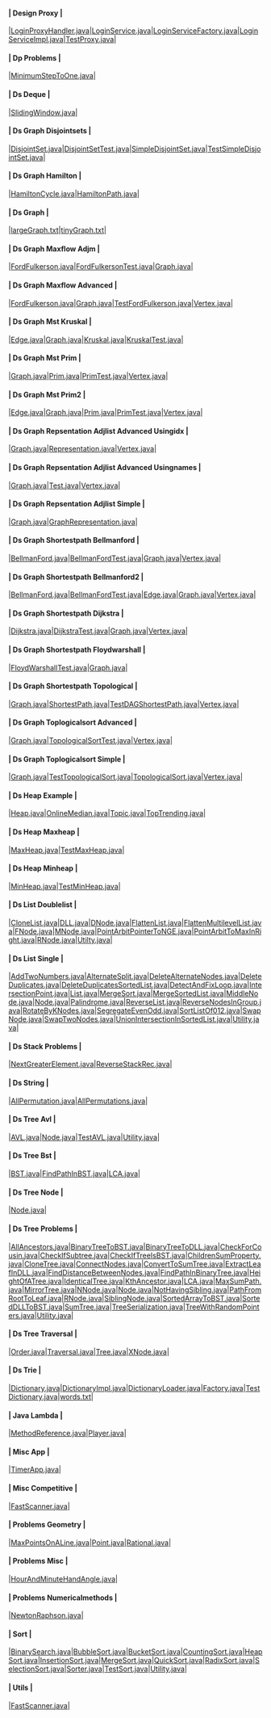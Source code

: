 
#### | Design Proxy | 
|[LoginProxyHandler.java](src\com\example\design\proxy\LoginProxyHandler.java)|[LoginService.java](src\com\example\design\proxy\LoginService.java)|[LoginServiceFactory.java](src\com\example\design\proxy\LoginServiceFactory.java)|[LoginServiceImpl.java](src\com\example\design\proxy\LoginServiceImpl.java)|[TestProxy.java](src\com\example\design\proxy\TestProxy.java)|

#### | Dp Problems | 
|[MinimumStepToOne.java](src\com\example\dp\problems\MinimumStepToOne.java)|

#### | Ds Deque | 
|[SlidingWindow.java](src\com\example\ds\deque\SlidingWindow.java)|

#### | Ds Graph Disjointsets | 
|[DisjointSet.java](src\com\example\ds\graph\disjointsets\DisjointSet.java)|[DisjointSetTest.java](src\com\example\ds\graph\disjointsets\DisjointSetTest.java)|[SimpleDisjointSet.java](src\com\example\ds\graph\disjointsets\SimpleDisjointSet.java)|[TestSimpleDisjointSet.java](src\com\example\ds\graph\disjointsets\TestSimpleDisjointSet.java)|

#### | Ds Graph Hamilton | 
|[HamiltonCycle.java](src\com\example\ds\graph\hamilton\HamiltonCycle.java)|[HamiltonPath.java](src\com\example\ds\graph\hamilton\HamiltonPath.java)|

#### | Ds Graph | 
|[largeGraph.txt](src\com\example\ds\graph\largeGraph.txt)|[tinyGraph.txt](src\com\example\ds\graph\tinyGraph.txt)|

#### | Ds Graph Maxflow Adjm | 
|[FordFulkerson.java](src\com\example\ds\graph\maxflow\adjm\FordFulkerson.java)|[FordFulkersonTest.java](src\com\example\ds\graph\maxflow\adjm\FordFulkersonTest.java)|[Graph.java](src\com\example\ds\graph\maxflow\adjm\Graph.java)|

#### | Ds Graph Maxflow Advanced | 
|[FordFulkerson.java](src\com\example\ds\graph\maxflow\advanced\FordFulkerson.java)|[Graph.java](src\com\example\ds\graph\maxflow\advanced\Graph.java)|[TestFordFulkerson.java](src\com\example\ds\graph\maxflow\advanced\TestFordFulkerson.java)|[Vertex.java](src\com\example\ds\graph\maxflow\advanced\Vertex.java)|

#### | Ds Graph Mst Kruskal | 
|[Edge.java](src\com\example\ds\graph\mst\kruskal\Edge.java)|[Graph.java](src\com\example\ds\graph\mst\kruskal\Graph.java)|[Kruskal.java](src\com\example\ds\graph\mst\kruskal\Kruskal.java)|[KruskalTest.java](src\com\example\ds\graph\mst\kruskal\KruskalTest.java)|

#### | Ds Graph Mst Prim | 
|[Graph.java](src\com\example\ds\graph\mst\prim\Graph.java)|[Prim.java](src\com\example\ds\graph\mst\prim\Prim.java)|[PrimTest.java](src\com\example\ds\graph\mst\prim\PrimTest.java)|[Vertex.java](src\com\example\ds\graph\mst\prim\Vertex.java)|

#### | Ds Graph Mst Prim2 | 
|[Edge.java](src\com\example\ds\graph\mst\prim2\Edge.java)|[Graph.java](src\com\example\ds\graph\mst\prim2\Graph.java)|[Prim.java](src\com\example\ds\graph\mst\prim2\Prim.java)|[PrimTest.java](src\com\example\ds\graph\mst\prim2\PrimTest.java)|[Vertex.java](src\com\example\ds\graph\mst\prim2\Vertex.java)|

#### | Ds Graph Repsentation Adjlist Advanced Usingidx | 
|[Graph.java](src\com\example\ds\graph\repsentation\adjlist\advanced\usingidx\Graph.java)|[Representation.java](src\com\example\ds\graph\repsentation\adjlist\advanced\usingidx\Representation.java)|[Vertex.java](src\com\example\ds\graph\repsentation\adjlist\advanced\usingidx\Vertex.java)|

#### | Ds Graph Repsentation Adjlist Advanced Usingnames | 
|[Graph.java](src\com\example\ds\graph\repsentation\adjlist\advanced\usingnames\Graph.java)|[Test.java](src\com\example\ds\graph\repsentation\adjlist\advanced\usingnames\Test.java)|[Vertex.java](src\com\example\ds\graph\repsentation\adjlist\advanced\usingnames\Vertex.java)|

#### | Ds Graph Repsentation Adjlist Simple | 
|[Graph.java](src\com\example\ds\graph\repsentation\adjlist\simple\Graph.java)|[GraphRepresentation.java](src\com\example\ds\graph\repsentation\adjlist\simple\GraphRepresentation.java)|

#### | Ds Graph Shortestpath Bellmanford | 
|[BellmanFord.java](src\com\example\ds\graph\shortestpath\bellmanford\BellmanFord.java)|[BellmanFordTest.java](src\com\example\ds\graph\shortestpath\bellmanford\BellmanFordTest.java)|[Graph.java](src\com\example\ds\graph\shortestpath\bellmanford\Graph.java)|[Vertex.java](src\com\example\ds\graph\shortestpath\bellmanford\Vertex.java)|

#### | Ds Graph Shortestpath Bellmanford2 | 
|[BellmanFord.java](src\com\example\ds\graph\shortestpath\bellmanford2\BellmanFord.java)|[BellmanFordTest.java](src\com\example\ds\graph\shortestpath\bellmanford2\BellmanFordTest.java)|[Edge.java](src\com\example\ds\graph\shortestpath\bellmanford2\Edge.java)|[Graph.java](src\com\example\ds\graph\shortestpath\bellmanford2\Graph.java)|[Vertex.java](src\com\example\ds\graph\shortestpath\bellmanford2\Vertex.java)|

#### | Ds Graph Shortestpath Dijkstra | 
|[Dijkstra.java](src\com\example\ds\graph\shortestpath\dijkstra\Dijkstra.java)|[DijkstraTest.java](src\com\example\ds\graph\shortestpath\dijkstra\DijkstraTest.java)|[Graph.java](src\com\example\ds\graph\shortestpath\dijkstra\Graph.java)|[Vertex.java](src\com\example\ds\graph\shortestpath\dijkstra\Vertex.java)|

#### | Ds Graph Shortestpath Floydwarshall | 
|[FloydWarshallTest.java](src\com\example\ds\graph\shortestpath\floydwarshall\FloydWarshallTest.java)|[Graph.java](src\com\example\ds\graph\shortestpath\floydwarshall\Graph.java)|

#### | Ds Graph Shortestpath Topological | 
|[Graph.java](src\com\example\ds\graph\shortestpath\topological\Graph.java)|[ShortestPath.java](src\com\example\ds\graph\shortestpath\topological\ShortestPath.java)|[TestDAGShortestPath.java](src\com\example\ds\graph\shortestpath\topological\TestDAGShortestPath.java)|[Vertex.java](src\com\example\ds\graph\shortestpath\topological\Vertex.java)|

#### | Ds Graph Toplogicalsort Advanced | 
|[Graph.java](src\com\example\ds\graph\toplogicalsort\advanced\Graph.java)|[TopologicalSortTest.java](src\com\example\ds\graph\toplogicalsort\advanced\TopologicalSortTest.java)|[Vertex.java](src\com\example\ds\graph\toplogicalsort\advanced\Vertex.java)|

#### | Ds Graph Toplogicalsort Simple | 
|[Graph.java](src\com\example\ds\graph\toplogicalsort\simple\Graph.java)|[TestTopologicalSort.java](src\com\example\ds\graph\toplogicalsort\simple\TestTopologicalSort.java)|[TopologicalSort.java](src\com\example\ds\graph\toplogicalsort\simple\TopologicalSort.java)|[Vertex.java](src\com\example\ds\graph\toplogicalsort\simple\Vertex.java)|

#### | Ds Heap Example | 
|[Heap.java](src\com\example\ds\heap\example\Heap.java)|[OnlineMedian.java](src\com\example\ds\heap\example\OnlineMedian.java)|[Topic.java](src\com\example\ds\heap\example\Topic.java)|[TopTrending.java](src\com\example\ds\heap\example\TopTrending.java)|

#### | Ds Heap Maxheap | 
|[MaxHeap.java](src\com\example\ds\heap\maxheap\MaxHeap.java)|[TestMaxHeap.java](src\com\example\ds\heap\maxheap\TestMaxHeap.java)|

#### | Ds Heap Minheap | 
|[MinHeap.java](src\com\example\ds\heap\minheap\MinHeap.java)|[TestMinHeap.java](src\com\example\ds\heap\minheap\TestMinHeap.java)|

#### | Ds List Doublelist | 
|[CloneList.java](src\com\example\ds\list\doublelist\CloneList.java)|[DLL.java](src\com\example\ds\list\doublelist\DLL.java)|[DNode.java](src\com\example\ds\list\doublelist\DNode.java)|[FlattenList.java](src\com\example\ds\list\doublelist\FlattenList.java)|[FlattenMultilevelList.java](src\com\example\ds\list\doublelist\FlattenMultilevelList.java)|[FNode.java](src\com\example\ds\list\doublelist\FNode.java)|[MNode.java](src\com\example\ds\list\doublelist\MNode.java)|[PointArbitPointerToNGE.java](src\com\example\ds\list\doublelist\PointArbitPointerToNGE.java)|[PointArbitToMaxInRight.java](src\com\example\ds\list\doublelist\PointArbitToMaxInRight.java)|[RNode.java](src\com\example\ds\list\doublelist\RNode.java)|[Utilty.java](src\com\example\ds\list\doublelist\Utilty.java)|

#### | Ds List Single | 
|[AddTwoNumbers.java](src\com\example\ds\list\single\AddTwoNumbers.java)|[AlternateSplit.java](src\com\example\ds\list\single\AlternateSplit.java)|[DeleteAlternateNodes.java](src\com\example\ds\list\single\DeleteAlternateNodes.java)|[DeleteDuplicates.java](src\com\example\ds\list\single\DeleteDuplicates.java)|[DeleteDuplicatesSortedList.java](src\com\example\ds\list\single\DeleteDuplicatesSortedList.java)|[DetectAndFixLoop.java](src\com\example\ds\list\single\DetectAndFixLoop.java)|[IntersectionPoint.java](src\com\example\ds\list\single\IntersectionPoint.java)|[List.java](src\com\example\ds\list\single\List.java)|[MergeSort.java](src\com\example\ds\list\single\MergeSort.java)|[MergeSortedList.java](src\com\example\ds\list\single\MergeSortedList.java)|[MiddleNode.java](src\com\example\ds\list\single\MiddleNode.java)|[Node.java](src\com\example\ds\list\single\Node.java)|[Palindrome.java](src\com\example\ds\list\single\Palindrome.java)|[ReverseList.java](src\com\example\ds\list\single\ReverseList.java)|[ReverseNodesInGroup.java](src\com\example\ds\list\single\ReverseNodesInGroup.java)|[RotateByKNodes.java](src\com\example\ds\list\single\RotateByKNodes.java)|[SegregateEvenOdd.java](src\com\example\ds\list\single\SegregateEvenOdd.java)|[SortListOf012.java](src\com\example\ds\list\single\SortListOf012.java)|[SwapNode.java](src\com\example\ds\list\single\SwapNode.java)|[SwapTwoNodes.java](src\com\example\ds\list\single\SwapTwoNodes.java)|[UnionIntersectionInSortedList.java](src\com\example\ds\list\single\UnionIntersectionInSortedList.java)|[Utility.java](src\com\example\ds\list\single\Utility.java)|

#### | Ds Stack Problems | 
|[NextGreaterElement.java](src\com\example\ds\stack\problems\NextGreaterElement.java)|[ReverseStackRec.java](src\com\example\ds\stack\problems\ReverseStackRec.java)|

#### | Ds String | 
|[AllPermutation.java](src\com\example\ds\string\AllPermutation.java)|[AllPermutations.java](src\com\example\ds\string\AllPermutations.java)|

#### | Ds Tree Avl | 
|[AVL.java](src\com\example\ds\tree\avl\AVL.java)|[Node.java](src\com\example\ds\tree\avl\Node.java)|[TestAVL.java](src\com\example\ds\tree\avl\TestAVL.java)|[Utility.java](src\com\example\ds\tree\avl\Utility.java)|

#### | Ds Tree Bst | 
|[BST.java](src\com\example\ds\tree\bst\BST.java)|[FindPathInBST.java](src\com\example\ds\tree\bst\FindPathInBST.java)|[LCA.java](src\com\example\ds\tree\bst\LCA.java)|

#### | Ds Tree Node | 
|[Node.java](src\com\example\ds\tree\node\Node.java)|

#### | Ds Tree Problems | 
|[AllAncestors.java](src\com\example\ds\tree\problems\AllAncestors.java)|[BinaryTreeToBST.java](src\com\example\ds\tree\problems\BinaryTreeToBST.java)|[BinaryTreeToDLL.java](src\com\example\ds\tree\problems\BinaryTreeToDLL.java)|[CheckForCousin.java](src\com\example\ds\tree\problems\CheckForCousin.java)|[CheckIfSubtree.java](src\com\example\ds\tree\problems\CheckIfSubtree.java)|[CheckIfTreeIsBST.java](src\com\example\ds\tree\problems\CheckIfTreeIsBST.java)|[ChildrenSumProperty.java](src\com\example\ds\tree\problems\ChildrenSumProperty.java)|[CloneTree.java](src\com\example\ds\tree\problems\CloneTree.java)|[ConnectNodes.java](src\com\example\ds\tree\problems\ConnectNodes.java)|[ConvertToSumTree.java](src\com\example\ds\tree\problems\ConvertToSumTree.java)|[ExtractLeafInDLL.java](src\com\example\ds\tree\problems\ExtractLeafInDLL.java)|[FindDistanceBetweenNodes.java](src\com\example\ds\tree\problems\FindDistanceBetweenNodes.java)|[FindPathInBinaryTree.java](src\com\example\ds\tree\problems\FindPathInBinaryTree.java)|[HeightOfATree.java](src\com\example\ds\tree\problems\HeightOfATree.java)|[IdenticalTree.java](src\com\example\ds\tree\problems\IdenticalTree.java)|[KthAncestor.java](src\com\example\ds\tree\problems\KthAncestor.java)|[LCA.java](src\com\example\ds\tree\problems\LCA.java)|[MaxSumPath.java](src\com\example\ds\tree\problems\MaxSumPath.java)|[MirrorTree.java](src\com\example\ds\tree\problems\MirrorTree.java)|[NNode.java](src\com\example\ds\tree\problems\NNode.java)|[Node.java](src\com\example\ds\tree\problems\Node.java)|[NotHavingSibling.java](src\com\example\ds\tree\problems\NotHavingSibling.java)|[PathFromRootToLeaf.java](src\com\example\ds\tree\problems\PathFromRootToLeaf.java)|[RNode.java](src\com\example\ds\tree\problems\RNode.java)|[SiblingNode.java](src\com\example\ds\tree\problems\SiblingNode.java)|[SortedArrayToBST.java](src\com\example\ds\tree\problems\SortedArrayToBST.java)|[SortedDLLToBST.java](src\com\example\ds\tree\problems\SortedDLLToBST.java)|[SumTree.java](src\com\example\ds\tree\problems\SumTree.java)|[TreeSerialization.java](src\com\example\ds\tree\problems\TreeSerialization.java)|[TreeWithRandomPointers.java](src\com\example\ds\tree\problems\TreeWithRandomPointers.java)|[Utility.java](src\com\example\ds\tree\problems\Utility.java)|

#### | Ds Tree Traversal | 
|[Order.java](src\com\example\ds\tree\traversal\Order.java)|[Traversal.java](src\com\example\ds\tree\traversal\Traversal.java)|[Tree.java](src\com\example\ds\tree\traversal\Tree.java)|[XNode.java](src\com\example\ds\tree\traversal\XNode.java)|

#### | Ds Trie | 
|[Dictionary.java](src\com\example\ds\trie\Dictionary.java)|[DictionaryImpl.java](src\com\example\ds\trie\DictionaryImpl.java)|[DictionaryLoader.java](src\com\example\ds\trie\DictionaryLoader.java)|[Factory.java](src\com\example\ds\trie\Factory.java)|[TestDictionary.java](src\com\example\ds\trie\TestDictionary.java)|[words.txt](src\com\example\ds\trie\words.txt)|

#### | Java Lambda | 
|[MethodReference.java](src\com\example\java\lambda\MethodReference.java)|[Player.java](src\com\example\java\lambda\Player.java)|

#### | Misc App | 
|[TimerApp.java](src\com\example\misc\app\TimerApp.java)|

#### | Misc Competitive | 
|[FastScanner.java](src\com\example\misc\competitive\FastScanner.java)|

#### | Problems Geometry | 
|[MaxPointsOnALine.java](src\com\example\problems\geometry\MaxPointsOnALine.java)|[Point.java](src\com\example\problems\geometry\Point.java)|[Rational.java](src\com\example\problems\geometry\Rational.java)|

#### | Problems Misc | 
|[HourAndMinuteHandAngle.java](src\com\example\problems\misc\HourAndMinuteHandAngle.java)|

#### | Problems Numericalmethods | 
|[NewtonRaphson.java](src\com\example\problems\numericalmethods\NewtonRaphson.java)|

#### | Sort | 
|[BinarySearch.java](src\com\example\sort\BinarySearch.java)|[BubbleSort.java](src\com\example\sort\BubbleSort.java)|[BucketSort.java](src\com\example\sort\BucketSort.java)|[CountingSort.java](src\com\example\sort\CountingSort.java)|[HeapSort.java](src\com\example\sort\HeapSort.java)|[InsertionSort.java](src\com\example\sort\InsertionSort.java)|[MergeSort.java](src\com\example\sort\MergeSort.java)|[QuickSort.java](src\com\example\sort\QuickSort.java)|[RadixSort.java](src\com\example\sort\RadixSort.java)|[SelectionSort.java](src\com\example\sort\SelectionSort.java)|[Sorter.java](src\com\example\sort\Sorter.java)|[TestSort.java](src\com\example\sort\TestSort.java)|[Utility.java](src\com\example\sort\Utility.java)|

#### | Utils | 
|[FastScanner.java](src\com\example\utils\FastScanner.java)|
